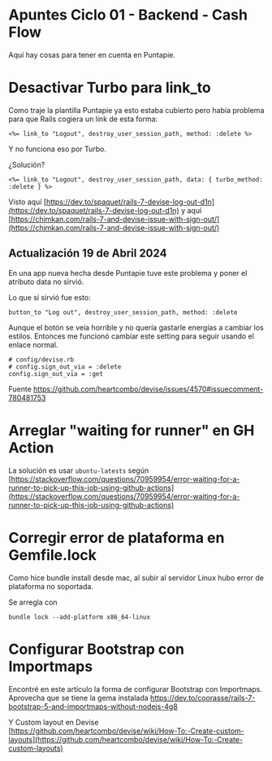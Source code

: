 # Apuntes Ciclo 01 - Backend - Cash Flow
Aquí hay cosas para tener en cuenta en Puntapie.

# Desactivar Turbo para link_to

Como traje la plantilla Puntapie ya esto estaba cubierto pero había problema para que Rails cogiera un link de esta forma:

    <%= link_to "Logout", destroy_user_session_path, method: :delete %>

Y no funciona eso por Turbo.

¿Solución?

    <%= link_to "Logout", destroy_user_session_path, data: { turbo_method: :delete } %>

Visto aquí [https://dev.to/spaquet/rails-7-devise-log-out-d1n](https://dev.to/spaquet/rails-7-devise-log-out-d1n) y aquí [https://chimkan.com/rails-7-and-devise-issue-with-sign-out/](https://chimkan.com/rails-7-and-devise-issue-with-sign-out/)


## Actualización 19 de Abril 2024

En una app nueva hecha desde Puntapie tuve este problema y poner el atributo data no sirvió.

Lo que sí sirvió fue esto:

    button_to "Log out", destroy_user_session_path, method: :delete

Aunque el botón se veía horrible y no quería gastarle energías a cambiar los estilos. Entonces me funcionó cambiar este setting para seguir usando el enlace normal.

    # config/devise.rb
    # config.sign_out_via = :delete
    config.sign_out_via = :get

Fuente https://github.com/heartcombo/devise/issues/4570#issuecomment-780481753


# Arreglar "waiting for runner" en GH Action

La solución es usar `ubuntu-latests` según [https://stackoverflow.com/questions/70959954/error-waiting-for-a-runner-to-pick-up-this-job-using-github-actions](https://stackoverflow.com/questions/70959954/error-waiting-for-a-runner-to-pick-up-this-job-using-github-actions)


# Corregir error de plataforma en Gemfile.lock

Como hice bundle install desde mac, al subir al servidor Linux hubo error de plataforma no soportada.

Se arregla con

    bundle lock --add-platform x86_64-linux


# Configurar Bootstrap con Importmaps

Encontré en este artículo la forma de configurar Bootstrap con Importmaps. Aprovecha que se tiene la gema instalada https://dev.to/coorasse/rails-7-bootstrap-5-and-importmaps-without-nodejs-4g8

Y Custom layout en Devise [https://github.com/heartcombo/devise/wiki/How-To:-Create-custom-layouts](https://github.com/heartcombo/devise/wiki/How-To:-Create-custom-layouts)

